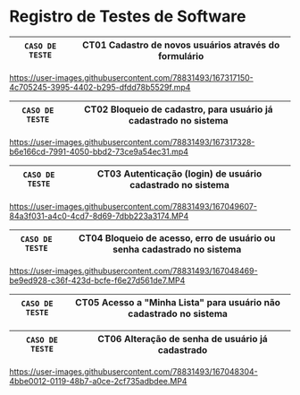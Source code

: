 # Registro de Testes de Software

|`CASO DE TESTE`| CT01 Cadastro de novos usuários através do formulário |
|:-----------:|:---------:|

https://user-images.githubusercontent.com/78831493/167317150-4c705245-3995-4402-b295-dfdd78b5529f.mp4

|`CASO DE TESTE`| CT02 Bloqueio de cadastro, para usuário já cadastrado no sistema|
|:-----------:|:---------:|
 
https://user-images.githubusercontent.com/78831493/167317328-b6e166cd-7991-4050-bbd2-73ce9a54ec31.mp4


|`CASO DE TESTE`| CT03 Autenticação (login) de usuário cadastrado no sistema|
|:-----------:|:---------:|

https://user-images.githubusercontent.com/78831493/167049607-84a3f031-a4c0-4cd7-8d69-7dbb223a3174.MP4

|`CASO DE TESTE`| CT04 Bloqueio de acesso, erro de usuário ou senha cadastrado no sistema|
|:-----------:|:---------:|

https://user-images.githubusercontent.com/78831493/167048469-be9ed928-c36f-423d-bcfe-f6e27d561de7.MP4

|`CASO DE TESTE`| CT05 Acesso a "Minha Lista" para usuário não cadastrado no sistema|
|:-----------:|:---------:|
 
|`CASO DE TESTE`| CT06 Alteração de senha de usuário já cadastrado|
|:-----------:|:---------:|
 
https://user-images.githubusercontent.com/78831493/167048304-4bbe0012-0119-48b7-a0ce-2cf735adbdee.MP4

